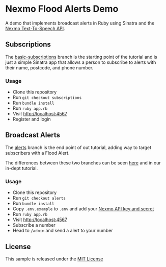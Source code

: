# Nexmo Flood Alerts Demo

A demo that implements broadcast alerts in Ruby
using Sinatra and the [Nexmo Text-To-Speech API](https://docs.nexmo.com/voice/text-to-speech).

## Subscriptions

The [basic-subscriptions](../../tree/basic-subscriptions) branch is the starting point of the tutorial and is just a simple Sinatra app that allows a person to
subscribe to alerts with their name, postcode, and phone number.

### Usage

* Clone this repository
* Run `git checkout subscriptions`
* Run `bundle install`
* Run `ruby app.rb`
* Visit [http://localhost:4567](http://localhost:4567)
* Register and login

## Broadcast Alerts

The [alerts](../../tree/alerts) branch is the end point of out tutorial,
adding way to target subscribers with a Flood Alert.

The differences between these two branches can be seen [here](../../compare/subscriptions...alerts)
and in our in-dept tutorial.

### Usage

* Clone this repository
* Run `git checkout alerts`
* Run `bundle install`
* Copy `.env.example` to `.env` and add your [Nexmo API key and secret](https://dashboard.nexmo.com/settings)
* Run `ruby app.rb`
* Visit [http://localhost:4567](http://localhost:4567)
* Subscribe a number
* Head to `/admin` and send a alert to your number

## License

This sample is released under the [MIT License][license]

[license]: LICENSE.txt
